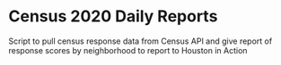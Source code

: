 # Census 2020 Daily Reports

Script to pull census response data from Census API and give report of response scores by neighborhood to report to Houston in Action
